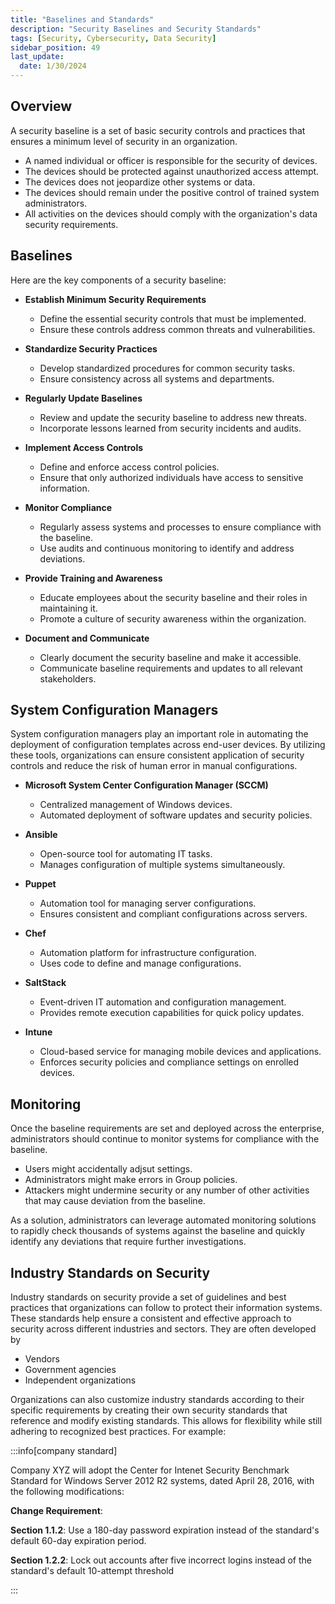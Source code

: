 ```yaml
---
title: "Baselines and Standards"
description: "Security Baselines and Security Standards"
tags: [Security, Cybersecurity, Data Security]
sidebar_position: 49
last_update:
  date: 1/30/2024
---
```


## Overview 

A security baseline is a set of basic security controls and practices that ensures a minimum level of security in an organization. 

- A named individual or officer is responsible for the security of devices.
- The devices should be protected against unauthorized access attempt.
- The devices does not jeopardize other systems or data.
- The devices should remain under the positive control of trained system administrators.
- All activities on the devices should comply with the organization's data security requirements.

## Baselines 

Here are the key components of a security baseline:

- **Establish Minimum Security Requirements**
  - Define the essential security controls that must be implemented.
  - Ensure these controls address common threats and vulnerabilities.

- **Standardize Security Practices**
  - Develop standardized procedures for common security tasks.
  - Ensure consistency across all systems and departments.

- **Regularly Update Baselines**
  - Review and update the security baseline to address new threats.
  - Incorporate lessons learned from security incidents and audits.

- **Implement Access Controls**
  - Define and enforce access control policies.
  - Ensure that only authorized individuals have access to sensitive information.

- **Monitor Compliance**
  - Regularly assess systems and processes to ensure compliance with the baseline.
  - Use audits and continuous monitoring to identify and address deviations.

- **Provide Training and Awareness**
  - Educate employees about the security baseline and their roles in maintaining it.
  - Promote a culture of security awareness within the organization.

- **Document and Communicate**
  - Clearly document the security baseline and make it accessible.
  - Communicate baseline requirements and updates to all relevant stakeholders.



## System Configuration Managers

System configuration managers play an important role in automating the deployment of configuration templates across end-user devices. By utilizing these tools, organizations can ensure consistent application of security controls and reduce the risk of human error in manual configurations.

- **Microsoft System Center Configuration Manager (SCCM)**
  - Centralized management of Windows devices.
  - Automated deployment of software updates and security policies.
  
- **Ansible**
  - Open-source tool for automating IT tasks.
  - Manages configuration of multiple systems simultaneously.

- **Puppet**
  - Automation tool for managing server configurations.
  - Ensures consistent and compliant configurations across servers.

- **Chef**
  - Automation platform for infrastructure configuration.
  - Uses code to define and manage configurations.

- **SaltStack**
  - Event-driven IT automation and configuration management.
  - Provides remote execution capabilities for quick policy updates.

- **Intune**
  - Cloud-based service for managing mobile devices and applications.
  - Enforces security policies and compliance settings on enrolled devices.


## Monitoring 

Once the baseline requirements are set and deployed across the enterprise, administrators should continue to monitor systems for compliance with the baseline.

- Users might accidentally adjsut settings.
- Administrators might make errors in Group policies.
- Attackers might undermine security or any number of other activities that may cause deviation from the baseline.

As a solution, administrators can leverage automated monitoring solutions to rapidly check thousands of systems against the baseline and quickly identify any deviations that require further investigations.

## Industry Standards on Security

Industry standards on security provide a set of guidelines and best practices that organizations can follow to protect their information systems. These standards help ensure a consistent and effective approach to security across different industries and sectors. They are often developed by 

- Vendors 
- Government agencies
- Independent organizations

Organizations can also customize industry standards according to their specific requirements by creating their own security standards that reference and modify existing standards. This allows for flexibility while still adhering to recognized best practices. For example:


:::info[company standard]

Company XYZ will adopt the Center for Intenet Security Benchmark Standard for Windows Server 2012 R2 systems, dated April 28, 2016, with the following modifications:

**Change Requirement**:
    
**Section 1.1.2**: Use a 180-day password expiration instead of the standard's default 60-day expiration period.

**Section 1.2.2**: Lock out accounts after five incorrect logins instead of the standard's default 10-attempt threshold

:::

